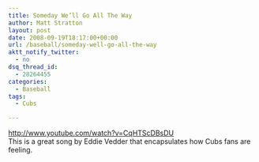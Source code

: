 ```yaml
---
title: Someday We’ll Go All The Way
author: Matt Stratton
layout: post
date: 2008-09-19T18:17:00+00:00
url: /baseball/someday-well-go-all-the-way
aktt_notify_twitter:
  - no
dsq_thread_id:
  - 28264455
categories:
  - Baseball
tags:
  - Cubs

---
```

http://www.youtube.com/watch?v=CqHTScDBsDU  
This is a great song by Eddie Vedder that encapsulates how Cubs fans are feeling.